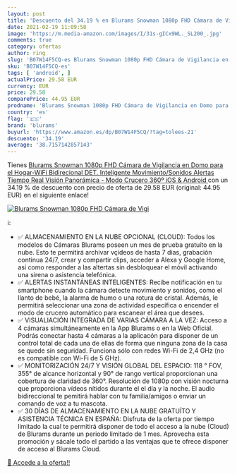 ```yaml
---
layout: post
title: 'Descuento del 34.19 % en Blurams Snowman 1080p FHD Cámara de Vigi'
date: 2021-02-19 11:09:58
image: 'https://m.media-amazon.com/images/I/31s-gICx9WL._SL200_.jpg'
comments: true
category: ofertas
author: ring
slug: 'B07W14F5CQ-es Blurams Snowman 1080p FHD Cámara de Vigilancia en Domo...'
sku: 'B07W14F5CQ-es'
tags: [ 'android', ]
actualPrice: 29.58 EUR
currency: EUR
price: 29.58
comparePrice: 44.95 EUR
prodname: 'Blurams Snowman 1080p FHD Cámara de Vigilancia en Domo para el Hogar-WiFi Bidirecional DET. Inteligente Movimiento/Sonidos Alertas Tiempo Real Visión Panorámica - Modo Crucero 360º iOS & Android '
country: 'es'
flag: '🇪🇸'
brand: 'blurams'
buyurl: 'https://www.amazon.es/dp/B07W14F5CQ/?tag=tolees-21'
descuento: '34.19'
average: '38.7157142857143'
---
```


Tienes [Blurams Snowman 1080p FHD Cámara de Vigilancia en Domo para el Hogar-WiFi Bidirecional DET. Inteligente Movimiento/Sonidos Alertas Tiempo Real Visión Panorámica - Modo Crucero 360º iOS & Android ](https://www.amazon.es/dp/B07W14F5CQ/?tag=tolees-21) con un 34.19 % de descuento con precio de oferta de 29.58 EUR (original: 44.95 EUR) en el siguiente enlace!

[![Blurams Snowman 1080p FHD Cámara de Vigi](https://m.media-amazon.com/images/I/31s-gICx9WL._SL200_.jpg)](https://www.amazon.es/dp/B07W14F5CQ/?tag=tolees-21)

ℹ️:

- ✅ ALMACENAMIENTO EN LA NUBE OPCIONAL (CLOUD): Todos los modelos de Cámaras Blurams poseen un mes de prueba gratuíto en la nube. Esto te permitirá archivar vçideos de hasta 7 dias, grabación continua 24/7, crear y compartir clips, acceder a Alexa y Google Home, así como responder a las altertas sin desbloquear el móvil activando una sirena o asistencia telefónica.
- ✅ ALERTAS INSTANTÁNEAS INTELIGENTES: Recibe notificación en tu smartphone cuando la cámara detecte movimiento y sonidos, como el llanto de bebé, la alarma de humo o una rotura de cristal. Además, le permitirá seleccionar una zona de actividad específica o encender el modo de crucero automático para escanear el área que desees.
- ✅ VISUALIACIÓN INTEGRADA DE VARIAS CÁMARA A LA VEZ: Acceso a 4 cámaras simultáneamente en la App Blurams o en la Web Oficial. Podrás conectar hasta 4 cámaras a la aplicacón para disponer de un control total de cada una de ellas de forma que ninguna zona de la casa se quede sin seguridad. Funciona sólo con redes Wi-Fi de 2,4 GHz (no es compatible con Wi-Fi de 5 GHz).
- ✅ MONITORIZACIÓN 24/7 Y VISIÓN GLOBAL DEL ESPACIO: 118 ° FOV, 355° de alcance horizontal y 90° de rango vertical proporcionan una cobertura de claridad de 360°. Resolución de 1080p con visión nocturna que proporciona vídeos nítidos durante el el día y la noche. El audio bidireccional te pemitirá hablar con tu familia/amigos o enviar un comando de voz a tu mascota.
- ✅ 30 DÍAS DE ALMACENAMIENTO EN LA NUBE GRATUÍTO Y ASISTENCIA TÉCNICA EN ESPAÑA: Disfruta de la oferta por tiempo limitado la cual te permitirá disponer de todo el acceso a la nube (Cloud) de Blurams durante un periodo limitado de 1 mes. Aprovecha esta promoción y sácale todo el partido a las ventajas que te ofrece disponer de acceso al Blurams Cloud.

[🛒 Accede a la oferta!!](https://www.amazon.es/dp/B07W14F5CQ/?tag=tolees-21)
